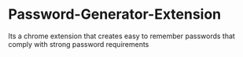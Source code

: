 # Password-Generator-Extension
Its a chrome extension that creates easy to remember passwords that comply with strong password requirements
